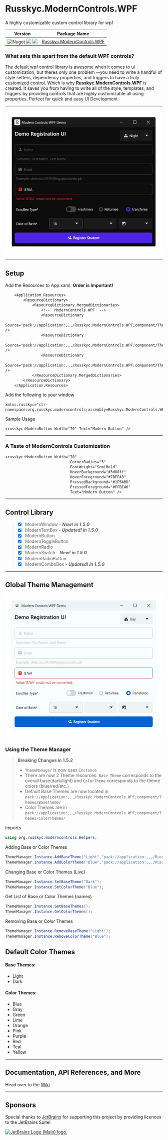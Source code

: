 # Russkyc.ModernControls.WPF
A highly customizable custom control library for wpf

| Version                                                                                                                                                                                                                                                       | Package Name                                                                             |
|---------------------------------------------------------------------------------------------------------------------------------------------------------------------------------------------------------------------------------------------------------------|------------------------------------------------------------------------------------------|
| ![Nuget](https://img.shields.io/nuget/v/Russkyc.ModernControls.WPF?color=1f72de) ![](https://img.shields.io/badge/-.NET%20Framework%204.6-blueviolet?color=1f72de&label=NET) ![](https://img.shields.io/badge/-.NET%206.0-blueviolet?color=1f72de&label=NET)  | [Russkyc.ModernControls.WPF](https://www.nuget.org/packages/Russkyc.ModernControls.WPF/) |


### What sets this apart from the default WPF controls?

The default wpf control library is awesome when it comes to ui customization, but theres only one problem --you need to write a handful of style setters, dependency properties, and triggers to have a truly customized control. Which is why **Russkyc.ModernControls.WPF** is created. It saves you from having to write all of the style, templates, and triggers by providing controls that are highly customizable all using properties. Perfect for quick and easy UI Development.

---

<span align="center">
    
![image](https://raw.githubusercontent.com/russkyc/modern-controls-wpf/master/Russkyc.ModernControls.WPF.Demo/Resources/Demo.png)
    
</span>

---
## Setup

Add the Resources to App.xaml. **Order is Important!**

```xaml
    <Application.Resources>
        <ResourceDictionary>
            <ResourceDictionary.MergedDictionaries>
                <!--  ModernControls WPF  -->
                <ResourceDictionary
                    Source="pack://application:,,,/Russkyc.ModernControls.WPF;component/Themes/BaseTheme/DefaultDark.xaml" />
                <ResourceDictionary
                    Source="pack://application:,,,/Russkyc.ModernControls.WPF;component/Themes/ColorThemes/Blue.xaml" />
                <ResourceDictionary
                    Source="pack://application:,,,/Russkyc.ModernControls.WPF;component/Themes/Generic.xaml" />
            </ResourceDictionary.MergedDictionaries>
        </ResourceDictionary>
    </Application.Resources>
```

Add the following to your window
```xaml
xmlns:russkyc="clr-namespace:org.russkyc.moderncontrols;assembly=Russkyc.ModernControls.WPF"
```

Sample Usage
```xaml
<russkyc:ModernButton Width="70" Text="Modern Button" />
```

---

### A Taste of ModernControls Customization

```xaml
<russkyc:ModernButton Width="70"
                             CornerRadius="5"
                             FontWeight="SemiBold"
                             HoverBackground="#3d88ff"
                             HoverForeground="#7BFFA3" 
                             PressedBackground="#1F5ABD"
                             PressedForeground="#FFBE46"
                             Text="Modern Button" />
```

---

## Control Library
> - [x] ModernWindow - **_New! in 1.5.0_**
> - [x] ModernTextBox - **_Updated! in 1.5.0_**
> - [x] ModernButton
> - [x] ModernToggleButton
> - [x] ModernRadio
> - [x] ModernSwitch - **_New! in 1.5.0_**
> - [x] ModernRadioButton
> - [x] ModernComboBox - **_Updated! in 1.5.0_**

---

## Global Theme Management

<span align="center">

![image](https://raw.githubusercontent.com/russkyc/modern-controls-wpf/master/Russkyc.ModernControls.WPF.Demo/Resources/ThemeManagementDemo.gif)

</span>

### Using the Theme Manager

> **Breaking Changes in 1.5.2**
> - `ThemeManager` is now uses `Instance`
> - There are now 2 Theme resources. `Base Theme` corresponds to the overall base(dark/light) and `ColorTheme` corresponds to the theme colors (blue/red/etc.)
> - Default Base Themes are now located in `pack://application:,,,/Russkyc.ModernControls.WPF;component/Themes/BaseTheme/`
> - Color Themes are in `pack://application:,,,/Russkyc.ModernControls.WPF;component/Themes/ColorThemes/`

Imports
```csharp
using org.russkyc.moderncontrols.Helpers;
```

Adding Base or Color Themes

```csharp
ThemeManager.Instance.AddBaseTheme("Light","pack://application:,,,/Russkyc.ModernControls.WPF;component/Themes/BaseTheme/DefaultLight.xaml");
ThemeManager.Instance.AddColorTheme("Blue","pack://application:,,,/Russkyc.ModernControls.WPF;component/Themes/ColorThemes/Blue.xaml");
```

Changing Base or Color Themes (Live)

```csharp
ThemeManager.Instance.SetBaseTheme("Dark");
ThemeManager.Instance.SetColorTheme("Blue");
```

Get List of Base or Color Themes (names)
```csharp
ThemeManager.Instance.GetBaseThemes();
ThemeManager.Instance.GetColorThemes();
```

Removing Base or Color Themes

```csharp
ThemeManager.Instance.RemoveBaseTheme("Light");
ThemeManager.Instance.RemoveColorTheme("Blue");
```

## Default Color Themes

#### Base Themes:
- Light
- Dark

#### Color Themes:
- Blue
- Gray
- Green
- Lime
- Orange
- Pink
- Purple
- Red
- Teal
- Yellow

---
## Documentation, API References, and More

Head over to the [Wiki](https://github.com/russkyc/modern-controls-wpf/wiki)

---

## Sponsors
Special thanks to [JetBrains](https://www.jetbrains.com/) for supporting this project by providing licences to the JetBrains Suite!

<a href="https://www.jetbrains.com/community/opensource/#support">
<img width="200px" src="https://resources.jetbrains.com/storage/products/company/brand/logos/jb_beam.png" alt="JetBrains Logo (Main) logo.">
</a>